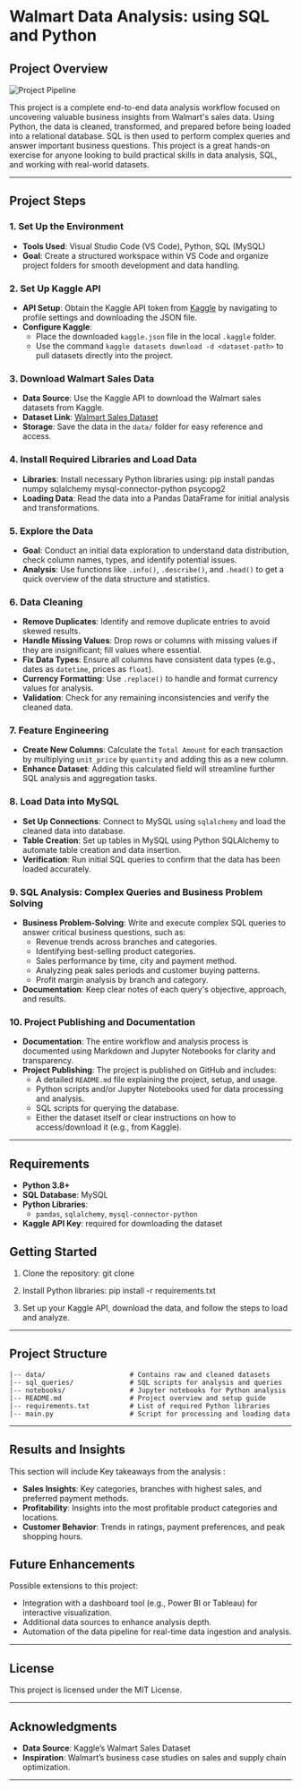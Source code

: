 # Walmart Data Analysis: using SQL and Python 

## Project Overview

![Project Pipeline](https://github.com/najirh/Walmart_SQL_Python/blob/main/walmart_project-piplelines.png)


This project is a complete end-to-end data analysis workflow focused on uncovering valuable business insights from Walmart's sales data. Using Python, the data is cleaned, transformed, and prepared before being loaded into a relational database. SQL is then used to perform complex queries and answer important business questions. This project is a great hands-on exercise for anyone looking to build practical skills in data analysis, SQL, and working with real-world datasets.

---

## Project Steps

### 1. Set Up the Environment
   - **Tools Used**: Visual Studio Code (VS Code), Python, SQL (MySQL)
   - **Goal**: Create a structured workspace within VS Code and organize project folders for smooth development and data handling.

### 2. Set Up Kaggle API
   - **API Setup**: Obtain the Kaggle API token from [Kaggle](https://www.kaggle.com/) by navigating to profile settings and downloading the JSON file.
   - **Configure Kaggle**: 
      - Place the downloaded `kaggle.json` file in the local `.kaggle` folder.
      - Use the command `kaggle datasets download -d <dataset-path>` to pull datasets directly into the project.

### 3. Download Walmart Sales Data
   - **Data Source**: Use the Kaggle API to download the Walmart sales datasets from Kaggle.
   - **Dataset Link**: [Walmart Sales Dataset](https://www.kaggle.com/najir0123/walmart-10k-sales-datasets)
   - **Storage**: Save the data in the `data/` folder for easy reference and access.

### 4. Install Required Libraries and Load Data
   - **Libraries**: Install necessary Python libraries using:
     pip install pandas numpy sqlalchemy mysql-connector-python psycopg2
   - **Loading Data**: Read the data into a Pandas DataFrame for initial analysis and transformations.

### 5. Explore the Data
   - **Goal**: Conduct an initial data exploration to understand data distribution, check column names, types, and identify potential issues.
   - **Analysis**: Use functions like `.info()`, `.describe()`, and `.head()` to get a quick overview of the data structure and statistics.

### 6. Data Cleaning
   - **Remove Duplicates**: Identify and remove duplicate entries to avoid skewed results.
   - **Handle Missing Values**: Drop rows or columns with missing values if they are insignificant; fill values where essential.
   - **Fix Data Types**: Ensure all columns have consistent data types (e.g., dates as `datetime`, prices as `float`).
   - **Currency Formatting**: Use `.replace()` to handle and format currency values for analysis.
   - **Validation**: Check for any remaining inconsistencies and verify the cleaned data.

### 7. Feature Engineering
   - **Create New Columns**: Calculate the `Total Amount` for each transaction by multiplying `unit_price` by `quantity` and adding this as a new column.
   - **Enhance Dataset**: Adding this calculated field will streamline further SQL analysis and aggregation tasks.

### 8. Load Data into MySQL 
   - **Set Up Connections**: Connect to MySQL using `sqlalchemy` and load the cleaned data into database.
   - **Table Creation**: Set up tables in MySQL using Python SQLAlchemy to automate table creation and data insertion.
   - **Verification**: Run initial SQL queries to confirm that the data has been loaded accurately.

### 9. SQL Analysis: Complex Queries and Business Problem Solving
   - **Business Problem-Solving**: Write and execute complex SQL queries to answer critical business questions, such as:
     - Revenue trends across branches and categories.
     - Identifying best-selling product categories.
     - Sales performance by time, city and payment method.
     - Analyzing peak sales periods and customer buying patterns.
     - Profit margin analysis by branch and category.
   - **Documentation**: Keep clear notes of each query's objective, approach, and results.

### 10. Project Publishing and Documentation
   - **Documentation**: The entire workflow and analysis process is documented using Markdown and Jupyter Notebooks for clarity and transparency.
   - **Project Publishing**: The project is published on GitHub and includes:
     - A detailed `README.md` file explaining the project, setup, and usage.
     - Python scripts and/or Jupyter Notebooks used for data processing and analysis.
     - SQL scripts for querying the database.
     - Either the dataset itself or clear instructions on how to access/download it (e.g., from Kaggle).

---

## Requirements

- **Python 3.8+**
- **SQL Database**: MySQL
- **Python Libraries**:
  - `pandas`, `sqlalchemy`, `mysql-connector-python`
- **Kaggle API Key**: required for downloading the dataset

## Getting Started

1. Clone the repository:
   git clone <repo-url>
   
2. Install Python libraries:
   pip install -r requirements.txt
   
4. Set up your Kaggle API, download the data, and follow the steps to load and analyze.

---

## Project Structure

```plaintext
|-- data/                     # Contains raw and cleaned datasets
|-- sql_queries/              # SQL scripts for analysis and queries
|-- notebooks/                # Jupyter notebooks for Python analysis
|-- README.md                 # Project overview and setup guide
|-- requirements.txt          # List of required Python libraries
|-- main.py                   # Script for processing and loading data

```
---

## Results and Insights

This section will include Key takeaways from the analysis :

- **Sales Insights**: Key categories, branches with highest sales, and preferred payment methods.
- **Profitability**: Insights into the most profitable product categories and locations.
- **Customer Behavior**: Trends in ratings, payment preferences, and peak shopping hours.

## Future Enhancements

Possible extensions to this project:
- Integration with a dashboard tool (e.g., Power BI or Tableau) for interactive visualization.
- Additional data sources to enhance analysis depth.
- Automation of the data pipeline for real-time data ingestion and analysis.

---

## License

This project is licensed under the MIT License. 

---

## Acknowledgments

- **Data Source**: Kaggle’s Walmart Sales Dataset
- **Inspiration**: Walmart’s business case studies on sales and supply chain optimization. 

---
